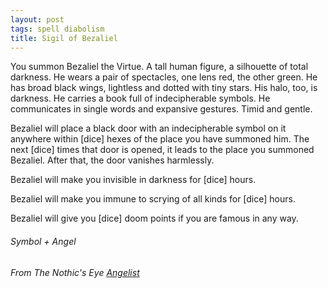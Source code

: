 ```yaml
---
layout: post
tags: spell diabolism
title: Sigil of Bezaliel
---
```


You summon Bezaliel the Virtue. A tall human figure, a silhouette of total darkness. He wears a pair of spectacles, one lens red, the other green. He has broad black wings, lightless and dotted with tiny stars. His halo, too, is darkness. He carries a book full of indecipherable symbols. He communicates in single words and expansive gestures. Timid and gentle. 

Bezaliel will place a black door with an indecipherable symbol on it anywhere within [dice] hexes of the place you have summoned him. The next [dice] times that door is opened, it leads to the place you summoned Bezaliel. After that, the door vanishes harmlessly. 

Bezaliel will make you invisible in darkness for [dice] hours. 

Bezaliel will make you immune to scrying of all kinds for [dice] hours. 

Bezaliel will give you [dice] doom points if you are famous in any way. 

###### Symbol + Angel
###### From The Nothic's Eye [Angelist](https://nothicseye.blogspot.com/2023/06/who-does-not-understand-class.html)
